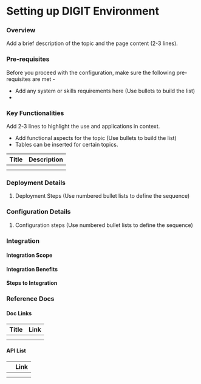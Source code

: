# Setting up DIGIT Environment

### Overview <a id="Overview"></a>

Add a brief description of the topic and the page content \(2-3 lines\).

### Pre-requisites <a id="Pre-requisites"></a>

Before you proceed with the configuration, make sure the following pre-requisites are met -

* Add any system or skills requirements here \(Use bullets to build the list\)
* 
### Key Functionalities <a id="Key-Functionalities"></a>

Add 2-3 lines to highlight the use and applications in context.

* Add functional aspects for the topic \(Use bullets to build the list\)
* Tables can be inserted for certain topics.

| **Title**  | **Description** |
| :--- | :--- |
|  |  |
|  |  |

### Deployment Details <a id="Deployment-Details"></a>

1. Deployment Steps \(Use numbered bullet lists to define the sequence\)

### Configuration Details <a id="Configuration-Details"></a>

1. Configuration steps \(Use numbered bullet lists to define the sequence\)

### Integration <a id="Integration"></a>

#### Integration Scope <a id="Integration-Scope"></a>

#### Integration Benefits <a id="Integration-Benefits"></a>

#### Steps to Integration <a id="Steps-to-Integration"></a>

### Reference Docs <a id="Reference-Docs"></a>

#### Doc Links <a id="Doc-Links"></a>

| **Title**  | **Link** |
| :--- | :--- |
|  |  |
|  |  |

#### API List <a id="API-List"></a>

|  | **Link** |
| :--- | :--- |
|  |  |
|  |  |

